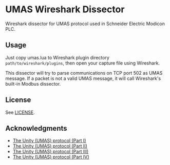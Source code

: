 # UMAS Wireshark Dissector

Wireshark dissector for UMAS protocol used in Schneider Electric Modicon PLC.

## Usage

Just copy umas.lua to Wireshark plugin directory `path/to/wireshark/plugins`, then open your capture file using Wireshark.

This dissector will try to parse communications on TCP port 502 as UMAS message. If a packet is not a valid UMAS message, it will call Wireshark's built-in Modbus dissector.

## License

See [LICENSE](LICENSE).

## Acknowledgments

* [The Unity (UMAS) protocol (Part I)](https://lirasenlared.blogspot.com/2017/08/the-unity-umas-protocol-part-i.html)
* [The Unity (UMAS) protocol (Part II)](https://lirasenlared.blogspot.com/2017/08/the-unity-umas-protocol-part-ii.html)
* [The Unity (UMAS) protocol (Part III)](https://lirasenlared.blogspot.com/2017/08/the-unity-umas-protocol-part-iii.html)
* [The Unity (UMAS) protocol (Part IV)](https://lirasenlared.blogspot.com/2017/08/the-unity-umas-protocol-part-iv.html)